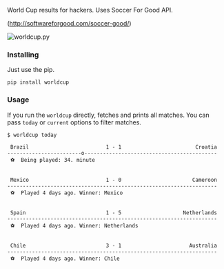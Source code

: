 World Cup results for hackers. Uses Soccer For Good API.

(http://softwareforgood.com/soccer-good/)

![worldcup.py](http://i.imgur.com/DTUomdM.png)

### Installing

Just use the pip.

    pip install worldcup

### Usage

If you run the `worldcup` directly, fetches and prints all matches.
You can pass `today` or `current` options to filter matches.


    $ worldcup today

     Brazil                         1 - 1                        Croatia
    ------------------------o-------------------------------------------
     ⚽  Being played: 34. minute


     Mexico                         1 - 0                       Cameroon
    --------------------------------------------------------------------
     ⚽  Played 4 days ago. Winner: Mexico


     Spain                          1 - 5                    Netherlands
    --------------------------------------------------------------------
     ⚽  Played 4 days ago. Winner: Netherlands


     Chile                          3 - 1                      Australia
    --------------------------------------------------------------------
     ⚽  Played 4 days ago. Winner: Chile


